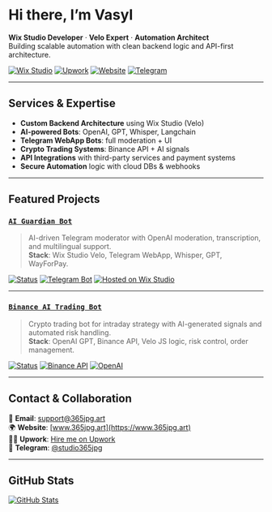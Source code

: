 # Hi there, I’m Vasyl

**Wix Studio Developer** · **Velo Expert** · **Automation Architect**  
Building scalable automation with clean backend logic and API-first architecture.

[![Wix Studio](https://img.shields.io/badge/Built%20with-Wix%20Studio-000000?style=flat&logo=wix&logoColor=white)](https://www.wix.com/studio)
[![Upwork](https://img.shields.io/badge/Available_on-Upwork-brightgreen?style=flat&logo=upwork)](https://www.upwork.com/freelancers/~017752a03bdc66874d)
[![Website](https://img.shields.io/badge/Website-365jpg.art-orange?style=flat&logo=googlechrome)](https://www.365jpg.art)
[![Telegram](https://img.shields.io/badge/Telegram-@studio365jpg-blue?style=flat&logo=telegram)](https://t.me/studio365jpg)

---

## Services & Expertise

- **Custom Backend Architecture** using Wix Studio (Velo)
- **AI-powered Bots**: OpenAI, GPT, Whisper, Langchain
- **Telegram WebApp Bots**: full moderation + UI
- **Crypto Trading Systems**: Binance API + AI signals
- **API Integrations** with third-party services and payment systems
- **Secure Automation** logic with cloud DBs & webhooks

---

## Featured Projects

### [`AI Guardian Bot`](https://github.com/Vasooook/ai-guardian-bot)
> AI-driven Telegram moderator with OpenAI moderation, transcription, and multilingual support.  
> **Stack**: Wix Studio Velo, Telegram WebApp, Whisper, GPT, WayForPay.

[![Status](https://img.shields.io/badge/Type-Private_Integration-blue?style=flat)]()
[![Telegram Bot](https://img.shields.io/badge/Platform-Telegram-blue?logo=telegram)]()
[![Hosted on Wix Studio](https://img.shields.io/badge/Hosted_on-Wix_Studio-000?logo=wix&logoColor=white)]()

---

### [`Binance AI Trading Bot`](https://github.com/Vasooook/binance-ai-trading-bot)
> Crypto trading bot for intraday strategy with AI-generated signals and automated risk handling.  
> **Stack**: OpenAI GPT, Binance API, Velo JS logic, risk control, order management.

[![Status](https://img.shields.io/badge/Type-Intraday_AI_Trader-green?style=flat)]()
[![Binance API](https://img.shields.io/badge/API-Binance-yellow?logo=binance)]()
[![OpenAI](https://img.shields.io/badge/AI-OpenAI-222222?logo=openai)]()

---

## Contact & Collaboration

📨 **Email**: [support@365jpg.art](mailto:support@365jpg.art)  
🌍 **Website**: [www.365jpg.art](https://www.365jpg.art)  
🧑‍💼 **Upwork**: [Hire me on Upwork](https://www.upwork.com/freelancers/~017752a03bdc66874d)  
💬 **Telegram**: [@studio365jpg](https://t.me/studio365jpg)

---

## GitHub Stats

[![GitHub Stats](https://github-readme-stats.vercel.app/api?username=vasooook&show_icons=true&hide_border=true&theme=default)](https://github.com/anuraghazra/github-readme-stats)
